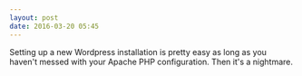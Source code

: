 ```yaml
---
layout: post
date: 2016-03-20 05:45
---
```

Setting up a new Wordpress installation is pretty easy as long as you haven't messed with your Apache PHP configuration. Then it's a nightmare. 
